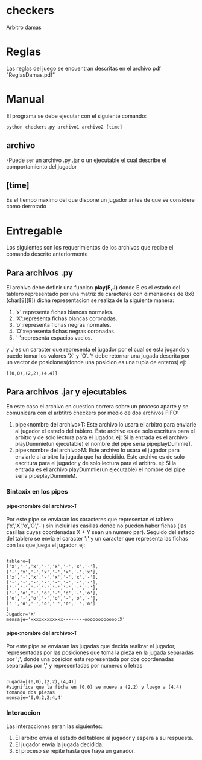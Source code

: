 # checkers
Arbitro damas

# Reglas
Las reglas del juego se encuentran descritas en el archivo pdf "ReglasDamas.pdf"

# Manual
El programa se debe ejecutar con el siguiente comando:
<pre><code>python checkers.py archivo1 archivo2 [time]</code></pre>

## archivo ##
-Puede ser un archivo .py .jar o un ejecutable el cual describe el comportamiento del jugador
## [time] ##
Es el tiempo maximo del que dispone un jugador antes de que se considere como derrotado

# Entregable
Los siguientes son los requerimientos de los archivos que recibe el comando descrito anteriormente
## Para archivos .py ##
El archivo debe definir una funcion __play(E,J)__ donde E es el estado del tablero representado por una matriz de caracteres con dimensiones de 8x8 (char[8][8]) dicha representacion se realiza de la siguiente manera:
1. 'x':representa fichas blancas normales.
2. 'X':representa fichas blancas coronadas.
3. 'o':representa fichas negras normales.
4. 'O':representa fichas negras coronadas.
5. '-':representa espacios vacios.
  
y J es un caracter que representa el jugador por el cual se esta jugando y puede tomar los valores 'X' y 'O'. Y debe retornar una jugada descrita por un vector de posiciones(donde una posicion es una tupla de enteros) ej:
<pre><code>[(0,0),(2,2),(4,4)]</code></pre>

## Para archivos .jar y ejecutables ##
En este caso el archivo en cuestion correra sobre un proceso aparte y se comunicara con el arbtitro checkers por medio de dos archivos FIFO:
1. pipe\<nombre del archivo\>T: Este archivo lo usara el arbitro para enviarle al jugador el estado del tablero. Este archivo es de solo escritura para el arbitro y de solo lectura para el jugador. ej: Si la entrada es el archivo playDummie(un ejecutable) el nombre del pipe seria pipeplayDummieT.
2. pipe\<nombre del archivo\>M: Este archivo lo usara el jugador para enviarle al arbitro la jugada que ha decidido. Este archivo es de solo escritura para el jugador y de solo lectura para el arbitro. ej: Si la entrada es el archivo playDummie(un ejecutable) el nombre del pipe seria pipeplayDummieM.

### Sintaxix en los pipes ###
#### pipe\<nombre del archivo\>T ####
Por este pipe se enviaran los caracteres que representan el tablero ('x','X','o','O','-') sin incluir las casillas donde no pueden haber fichas (las casillas cuyas coordenadas X + Y sean un numero par). Seguido del estado del tablero se envia el caracter ':' y un caracter que representa las fichas con las que juega el jugador. ej:
<pre><code>
tablero=[
['x','-','x','-','x','-','x','-'],
['-','x','-','x','-','x','-','x'],
['x','-','x','-','x','-','x','-'],
['-','-','-','-','-','-','-','-'],
['-','-','-','-','-','-','-','-'],
['-','o','-','o','-','o','-','o'],
['o','-','o','-','o','-','o','-'],
['-','o','-','o','-','o','-','o']
]
Jugador='X'
mensaje='xxxxxxxxxxxx--------oooooooooooo:X'
</code></pre>

#### pipe\<nombre del archivo\>T ####
Por este pipe se enviaran las jugadas que decida realizar el jugador, representadas por las posiciones que toma la pieza en la jugada separadas por ';', donde una posicion esta representada por dos coordenadas separadas por ',' y representadas por numeros o letras
<pre><code>
Jugada=[(0,0),(2,2),(4,4)]
#significa que la ficha en (0,0) se mueve a (2,2) y luego a (4,4) tomando dos piezas
mensaje='0,0;2,2;4,4'
</code></pre>

### Interaccion ###
Las interacciones seran las siguientes:
1. El arbitro envia el estado del tablero al jugador y espera a su respuesta.
2. El jugador envia la jugada decidida.
3. El proceso se repite hasta que haya un ganador.
